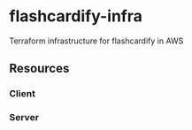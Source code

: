 # flashcardify-infra
Terraform infrastructure for flashcardify in AWS

## Resources
### Client

### Server

